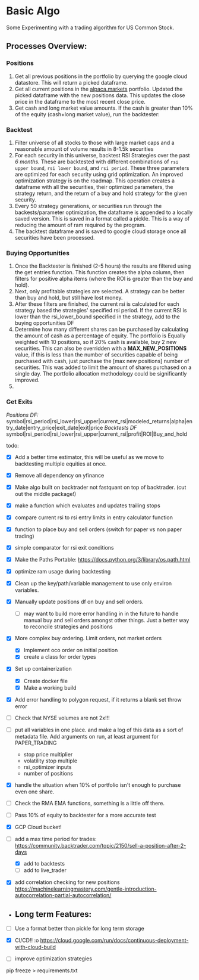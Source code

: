 # Basic Algo

Some Experimenting with a trading algorithm for US Common Stock. 
## Processes Overview:
### Positions
1. Get all previous positions in the portfolio by querying the google cloud datastore. This will return a picked dataframe.
1. Get all current positions in the <a href='alpaca.markets'>alpaca.markets</a> portfolio. Updated the picked dataframe with the new positions data. This updates the close price in the dataframe to the most recent close price.
1. Get cash and long market value amounts. If the cash is greater than 10% of the equity (cash+long market value), run the backtester:

### Backtest
1. Filter universe of all stocks to those with large market caps and a reasonable amount of volume results in 8-1.5k securities
2. For each security in this universe, backtest RSI Strategies over the past *6 months*. These are backtested with different combinations of `rsi upper bound`, `rsi lower bound`, and `rsi period`. These three parameters are optimized for each security using grid optimization. An improved optimization strategy is on the roadmap. This operation creates a dataframe with all the securities, their optimized parameters, the strategy return, and the return of a buy and hold strategy for the given security.
1. Every 50 strategy generations, or securities run through the backests/parameter optimization, the dataframe is appended to a locally saved version. This is saved in a format called a pickle. This is a way of reducing the amount of ram required by the program.
1. The backtest dataframe and is saved to google cloud storage once all securities have been processed.

### Buying Opportunities
1. Once the Backtester is finished (2-5 hours) the results are filtered using the get entries function. This function creates the alpha column, then filters for positive alpha items (where the ROI is greater than the buy and hold).
2. Next, only profitable strategies are selected. A strategy can be better than buy and hold, but still have lost money. 
1. After these filters are finished, the current rsi is calculated for each strategy based the strategies' specified rsi period. If the current RSI is lower than the rsi_lower_bound specified in the strategy, add to the buying opportunities DF
4. Determine how many different shares can be purchased by calculating the amount of cash as a percentage of equity. The portfolio is Equally weighted with 10 positions, so if 20% cash is available, buy 2 new securities. This can also be overridden with a **MAX_NEW_POSITIONS** value, if this is less than the number of securities capable of being purchased with cash, just purchase the [max new positions] number of securities. This was added to limit the amount of shares purchased on a single day. The portfolio allocation methodology could be significantly improved. 
1. 


### Get Exits

    
*Positions DF:*
symbol|rsi_period|rsi_lower|rsi_upper|current_rsi|modeled_returns|alpha|entry_date|entry_price|exit_date|exit|price
*Backtests DF*
symbol|rsi_period|rsi_lower|rsi_upper|current_rsi|profit|ROI|Buy_and_hold

todo:
- [x] Add a better time estimator, this will be useful as we move to backtesting multiple equities at once. 
- [x] Remove all dependency on yfinance
- [x] Make algo built on backtrader not fastquant on top of backtrader. (cut out the middle package!)

- [x] make a function which evaluates and updates trailing stops
- [x] compare current rsi to rsi entry limits in entry calculator function
- [x] function to place buy and sell orders (switch for paper vs non paper trading)
- [x] simple comparator for rsi exit conditions
- [x] Make the Paths Portable: https://docs.python.org/3/library/os.path.html
- [x] optimize ram usage during backtesting

- [x] Clean up the key/path/variable management to use only environ variables. 
- [x] Manually update positions df on buy and sell orders. 
    - [ ] may want to build more error handling in in the future to handle manual buy and sell orders amongst other things. Just a better way to reconcile strategies and positions 
- [x] More complex buy ordering. Limit orders, not market orders
    - [x] Implement oco order on initial position
    - [x] create a class for order types
- [x] Set up containerization
    - [x] Create docker file
    - [x] Make a working build
- [x] Add error handling to polygon request, if it returns a blank set throw error

- [ ] Check that NYSE volumes are not 2x!!!

- [ ] put all variables in one place. and make a log of this data as a sort of metadata file. Add arguments on run, at least argument for PAPER_TRADING
    - stop price multiplier
    - volatility stop multiple
    - rsi_optimizer inputs
    - number of positions
- [x] handle the situation when 10% of portfolio isn't enough to purchase even one share.

- [ ] Check the RMA EMA functions, something is a little off there. 

- [ ] Pass 10% of equity to backtester for a more accurate test

- [x] GCP Cloud bucket!
- [ ] add a max time period for trades: https://community.backtrader.com/topic/2150/sell-a-position-after-2-days
    - [x] add to backtests
    - [ ] add to live_trader
- [x] add correlation checking for new positions https://machinelearningmastery.com/gentle-introduction-autocorrelation-partial-autocorrelation/

- ## Long term Features:
- [ ] Use a format better than pickle for long term storage
- [x] CI/CD!! :o https://cloud.google.com/run/docs/continuous-deployment-with-cloud-build
- [ ] improve optimization strategies


pip freeze > requirements.txt
